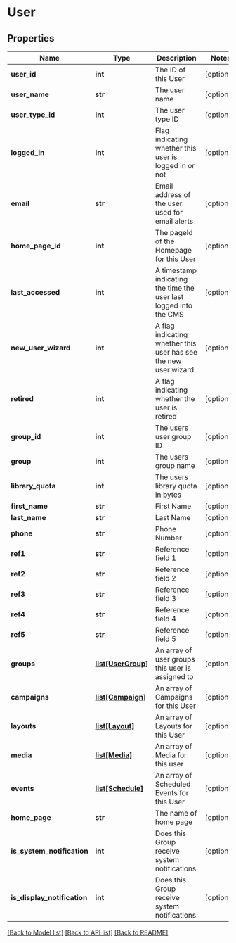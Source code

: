 # User

## Properties
Name | Type | Description | Notes
------------ | ------------- | ------------- | -------------
**user_id** | **int** | The ID of this User | [optional] 
**user_name** | **str** | The user name | [optional] 
**user_type_id** | **int** | The user type ID | [optional] 
**logged_in** | **int** | Flag indicating whether this user is logged in or not | [optional] 
**email** | **str** | Email address of the user used for email alerts | [optional] 
**home_page_id** | **int** | The pageId of the Homepage for this User | [optional] 
**last_accessed** | **int** | A timestamp indicating the time the user last logged into the CMS | [optional] 
**new_user_wizard** | **int** | A flag indicating whether this user has see the new user wizard | [optional] 
**retired** | **int** | A flag indicating whether the user is retired | [optional] 
**group_id** | **int** | The users user group ID | [optional] 
**group** | **int** | The users group name | [optional] 
**library_quota** | **int** | The users library quota in bytes | [optional] 
**first_name** | **str** | First Name | [optional] 
**last_name** | **str** | Last Name | [optional] 
**phone** | **str** | Phone Number | [optional] 
**ref1** | **str** | Reference field 1 | [optional] 
**ref2** | **str** | Reference field 2 | [optional] 
**ref3** | **str** | Reference field 3 | [optional] 
**ref4** | **str** | Reference field 4 | [optional] 
**ref5** | **str** | Reference field 5 | [optional] 
**groups** | [**list[UserGroup]**](UserGroup.md) | An array of user groups this user is assigned to | [optional] 
**campaigns** | [**list[Campaign]**](Campaign.md) | An array of Campaigns for this User | [optional] 
**layouts** | [**list[Layout]**](Layout.md) | An array of Layouts for this User | [optional] 
**media** | [**list[Media]**](Media.md) | An array of Media for this user | [optional] 
**events** | [**list[Schedule]**](Schedule.md) | An array of Scheduled Events for this User | [optional] 
**home_page** | **str** | The name of home page | [optional] 
**is_system_notification** | **int** | Does this Group receive system notifications. | [optional] 
**is_display_notification** | **int** | Does this Group receive system notifications. | [optional] 

[[Back to Model list]](../README.md#documentation-for-models) [[Back to API list]](../README.md#documentation-for-api-endpoints) [[Back to README]](../README.md)


